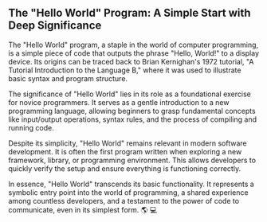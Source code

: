 ## The "Hello World" Program: A Simple Start with Deep Significance

The "Hello World" program, a staple in the world of computer programming, is a simple piece of code that outputs the phrase "Hello, World!" to a display device.  Its origins can be traced back to Brian Kernighan's 1972 tutorial, "A Tutorial Introduction to the Language B," where it was used to illustrate basic syntax and program structure. 

The significance of "Hello World" lies in its role as a foundational exercise for novice programmers. It serves as a gentle introduction to a new programming language, allowing beginners to grasp fundamental concepts like input/output operations, syntax rules, and the process of compiling and running code. 

Despite its simplicity, "Hello World" remains relevant in modern software development. It is often the first program written when exploring a new framework, library, or programming environment. This allows developers to quickly verify the setup and ensure everything is functioning correctly.

In essence, "Hello World" transcends its basic functionality. It represents a symbolic entry point into the world of programming, a shared experience among countless developers, and a testament to the power of code to communicate, even in its simplest form. 🌎 💻  
